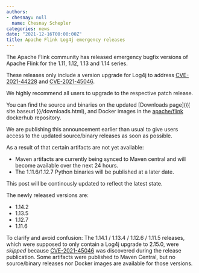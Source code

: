 ```yaml
---
authors:
- chesnay: null
  name: Chesnay Schepler
categories: news
date: "2021-12-16T00:00:00Z"
title: Apache Flink Log4j emergency releases
---
```


The Apache Flink community has released emergency bugfix versions of Apache Flink for the 1.11, 1.12, 1.13 and 1.14 series.

These releases only include a version upgrade for Log4j to address [CVE-2021-44228](https://nvd.nist.gov/vuln/detail/CVE-2021-44228) and [CVE-2021-45046](https://nvd.nist.gov/vuln/detail/CVE-2021-45046).

We highly recommend all users to upgrade to the respective patch release.

You can find the source and binaries on the updated [Downloads page]({{ site.baseurl }}/downloads.html), and Docker images in the [apache/flink](https://hub.docker.com/r/apache/flink) dockerhub repository.

<div class="alert alert-info" markdown="1">
We are publishing this announcement earlier than usual to give users access to the updated source/binary releases as soon as possible.

As a result of that certain artifacts are not yet available:

* Maven artifacts are currently being synced to Maven central and will become available over the next 24 hours.
* The 1.11.6/1.12.7 Python binaries will be published at a later date.

This post will be continously updated to reflect the latest state.
</div>

<div class="alert alert-info" markdown="1">
The newly released versions are:

* 1.14.2
* 1.13.5
* 1.12.7
* 1.11.6

To clarify and avoid confusion: The 1.14.1 / 1.13.4 / 1.12.6 / 1.11.5 releases, which were supposed to only contain a Log4j upgrade to 2.15.0, were _skipped_ because [CVE-2021-45046](https://nvd.nist.gov/vuln/detail/CVE-2021-45046) was discovered during the release publication. Some artifacts were published to Maven Central, but no source/binary releases nor Docker images are available for those versions.
</div>

